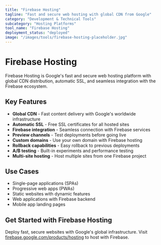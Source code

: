```yaml
---
title: "Firebase Hosting"
tagline: "Fast and secure web hosting with global CDN from Google"
category: "Development & Technical Tools"
subcategory: "Hosting Platforms"
tool_name: "Firebase Hosting"
deployment_status: "deployed"
image: "/images/tools/firebase-hosting-placeholder.jpg"
---
```


# Firebase Hosting

Firebase Hosting is Google's fast and secure web hosting platform with global CDN distribution, automatic SSL, and seamless integration with the Firebase ecosystem.

## Key Features

- **Global CDN** - Fast content delivery with Google's worldwide infrastructure
- **Automatic SSL** - Free SSL certificates for all hosted sites
- **Firebase integration** - Seamless connection with Firebase services
- **Preview channels** - Test deployments before going live
- **Custom domains** - Use your own domain with Firebase hosting
- **Rollback capabilities** - Easy rollback to previous deployments
- **A/B testing** - Built-in experiments and performance testing
- **Multi-site hosting** - Host multiple sites from one Firebase project

## Use Cases

- Single-page applications (SPAs)
- Progressive web apps (PWAs)
- Static websites with dynamic features
- Web applications with Firebase backend
- Mobile app landing pages

## Get Started with Firebase Hosting

Deploy fast, secure websites with Google's global infrastructure. Visit [firebase.google.com/products/hosting](https://firebase.google.com/products/hosting) to host with Firebase.